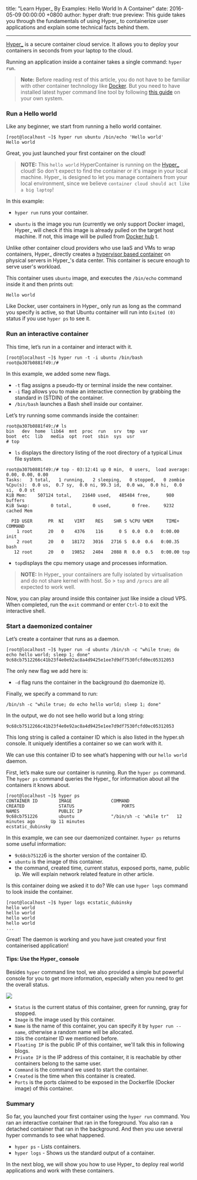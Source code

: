 title: "Learn Hyper_ By Examples: Hello World In A Container"
date: 2016-05-09 00:00:00 +0800
author: hyper
draft: true
preview: This guide takes you through the fundamentals of using Hyper_ to containerize user applications and explain some technical facts behind them.

---

[Hyper_](https://www.hyper.sh/) is a secure container cloud service. It allows you to deploy your containers in seconds from your laptop to the cloud.

Running an application inside a container takes a single command: `hyper run`.

> **Note:**
> Before reading rest of this article, you do not have to be familiar with other container technology like [Docker](https://docker.io). But you need to have installed latest hyper command line tool by following [this guide](https://docs.hyper.sh/GettingStarted/install.html) on your own system.

### Run a Hello world

Like any beginner, we start from running a hello world container.

``` shell
[root@localhost ~]$ hyper run ubuntu /bin/echo 'Hello world'
Hello world
```

Great, you just launched your first container on the cloud!

> **NOTE:**
> This `hello world` HyperContainer is running on the [Hyper_](https://hyper.sh) cloud!  So don't expect to find the container or it's image in your local machine. Hyper_ is designed to let you manage containers from your local environment, since we believe `container cloud should act like a big laptop`!

In this example:

* `hyper run` runs your container.

* `ubuntu` is the image you run (currently we only support Docker image), Hyper_ will check if this image is already pulled on the target host machine. If not, this image will be pulled from [Docker hub](https://hub.docker.com/) t.

Unlike other container cloud providers who use IaaS and VMs to wrap containers, Hyper_ directly creates a [hypervisor based container](http://hypercontainer.io/) on physical servers in Hyper_'s data center. This container is secure enough to serve user's workload.

This container uses `ubuntu` image, and executes the `/bin/echo` command inside it and then prints out:

```
Hello world
```

Like Docker, user containers in Hyper_ only run as long as the command you specify is active, so that Ubuntu container will run into  `Exited (0)` status if you use `hyper ps` to see it.

### Run an interactive container

This time, let’s run in a container and interact with it.

``` shell
[root@localhost ~]$ hyper run -t -i ubuntu /bin/bash
root@a307b0881f49:/#
```

In this example, we added some new flags.

* `-t` flag assigns a pseudo-tty or terminal inside the new container.
* `-i` flag allows you to make an interactive connection by grabbing the standard in (STDIN) of the container.
* `/bin/bash` launches a Bash shell inside our container.

Let’s try running some commands inside the container:
```
root@a307b0881f49:/# ls
bin   dev  home  lib64  mnt  proc  run   srv  tmp  var
boot  etc  lib   media  opt  root  sbin  sys  usr
# top
```

* `ls` displays the directory listing of the root directory of a typical Linux file system.

```
root@a307b0881f49:/# top - 03:12:41 up 0 min,  0 users,  load average: 0.00, 0.00, 0.00
Tasks:   3 total,   1 running,   2 sleeping,   0 stopped,   0 zombie
%Cpu(s):  0.0 us,  0.7 sy,  0.0 ni, 99.3 id,  0.0 wa,  0.0 hi,  0.0 si,  0.0 st
KiB Mem:    507124 total,    21640 used,   485484 free,      980 buffers
KiB Swap:        0 total,        0 used,        0 free.     9232 cached Mem

  PID USER      PR  NI    VIRT    RES    SHR S %CPU %MEM     TIME+ COMMAND      
    1 root      20   0    4376    116      0 S  0.0  0.0   0:00.00 init         
    2 root      20   0   18172   3016   2716 S  0.0  0.6   0:00.35 bash         
   12 root      20   0   19852   2404   2088 R  0.0  0.5   0:00.00 top
```

* `top`displays the cpu memory usage and processes information.

> **NOTE:**
> In Hyper_  your contaiiners are fully isolated by virtualisation and do not share kernel with host. So > `top` and `/procs` are all expected to work well.

Now, you can play around inside this container just like inside a cloud VPS. When completed, run the `exit` command or enter `Ctrl-D` to exit the interactive shell.

### Start a daemonized container

Let’s create a container that runs as a daemon.

```shell
[root@localhost ~]$ hyper run -d ubuntu /bin/sh -c "while true; do echo hello world; sleep 1; done"
9c68cb7512266c41b23f4e0e92ac8a4d9425e1ee7d9df7530fcfd0ec05312053
```

The only new flag we add here is:

* `-d` flag runs the container in the background (to daemonize it).

Finally, we specify a command to run:

```shell
/bin/sh -c "while true; do echo hello world; sleep 1; done"
```

In the output, we do not see hello world but a long string:

```shell
9c68cb7512266c41b23f4e0e92ac8a4d9425e1ee7d9df7530fcfd0ec05312053
```
This long string is called a container ID which is also listed in the hyper.sh console. It uniquely identifies a container so we can work with it.

We can use this container ID to see what’s happening with our `hello world` daemon.

First, let’s make sure our container is running. Run the `hyper ps` command. The `hyper ps` command queries the Hyper_ for information about all the containers it knows about.

```shell
[root@localhost ~]$ hyper ps
CONTAINER ID        IMAGE               COMMAND                  CREATED             STATUS                  PORTS                    NAMES               PUBLIC IP
9c68cb751226        ubuntu              "/bin/sh -c 'while tr"   12 minutes ago      Up 11 minutes                                    ecstatic_dubinsky   
```
In this example, we can see our  daemonized container. `hyper ps` returns some useful information:

* `9c68cb75122`6 is the shorter version of the container ID.
* `ubuntu` is the image of this container.
*  the command,  created time, current status, exposed ports, name, public ip. We will explain network related feature in other article.

Is this container doing we asked it to do? We can use `hyper logs` command to look inside the container.

```shell
[root@localhost ~]$ hyper logs ecstatic_dubinsky
hello world
hello world
hello world
hello world
...
```

Great! The daemon is working and you have just created your first containerised application!

#### Tips: Use the Hyper_ console

Besides `hyper` command line tool, we also provided a simple but powerful console for you to get more information, especially when you need to get the overall status.

![](-/images/learn-hyper_-by-examples-hello-world-in-a-container/1.png)

* `Status` is the current status of this container, green for running, gray for stopped.
* `Image` is the image used by this container.
* `Name` is the name of this container, you can specify it by `hyper run --name`, otherwise a random name will be allocated.
* `ID`is the container ID we mentioned before.
* `Floating IP` is the public IP of this container, we'll talk this in following blogs.
* `Private IP` is the IP address of this container, it is reachable by other containers belong to the same user.
* `Command` is the command we used to start the container.
* `Created` is the time when this container is created.
* `Ports` is the ports claimed to be exposed in the Dockerfile (Docker image) of this container.


### Summary
So far, you launched your first container using the `hyper run` command. You ran an interactive container that ran in the foreground. You also ran a detached container that ran in the background. And then you use several hyper commands to see what happened.

* `hyper ps` - Lists containers.
* `hyper logs` - Shows us the standard output of a container.

In the next blog, we will show you how to use Hyper_ to deploy real world applications and work with these containers.

